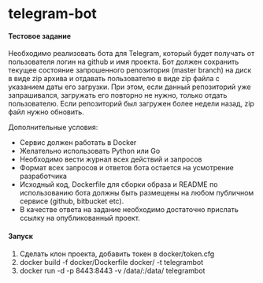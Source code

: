 # telegram-bot
#### Тестовое задание

Необходимо реализовать бота для Telegram, который будет получать от пользователя логин на github и имя проекта. 
Бот должен сохранить текущее состояние запрошенного репозитория (master branch) на диск в виде zip архива и отдавать пользователю в виде zip файла с указанием даты его загрузки. 
При этом, если данный репозиторий уже запрашивался, загружать его повторно не нужно, только отдать пользователю. Если репозиторий был загружен более недели назад, zip файл нужно обновить.

 

Дополнительные условия:

* Сервис должен работать в Docker
* Желательно использовать Python или Go
* Необходимо вести журнал всех действий и запросов
* Формат всех запросов и ответов бота остается на усмотрение разработчика
* Исходный код, Dockerfile для сборки образа и README по использованию бота должны быть размещены на любом публичном сервисе (github, bitbucket etc). 
* В качестве ответа на задание необходимо достаточно прислать ссылку на опубликованный проект.

#### Запуск
1. Сделать клон проекта, добавить токен в docker/token.cfg
2. docker build -f docker/Dockerfile docker/ -t telegrambot
3. docker run -d -p 8443:8443 -v /data/:/data/ telegrambot
